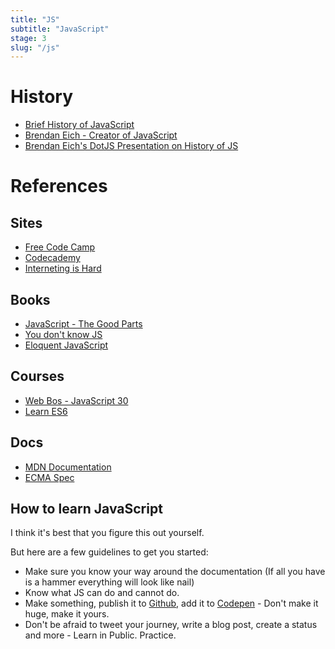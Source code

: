```yaml
---
title: "JS"
subtitle: "JavaScript"
stage: 3
slug: "/js"
---
```


# History

- [Brief History of JavaScript](https://auth0.com/blog/a-brief-history-of-javascript/)
- [Brendan Eich - Creator of JavaScript](https://en.wikipedia.org/wiki/Brendan_Eich)
- [Brendan Eich's DotJS Presentation on History of JS](https://brendaneich.com/wp-content/uploads/2017/12/dotJS-2017.pdf)

# References

## Sites

- [Free Code Camp](https://www.freecodecamp.org/)
- [Codecademy](https://www.codecademy.com/catalog/language/javascript)
- [Interneting is Hard](https://internetingishard.com/)

## Books

- [JavaScript - The Good Parts](https://www.amazon.in/JavaScript-Good-Parts-ebook/dp/B0026OR2ZY)
- [You don't know JS](https://github.com/getify/You-Dont-Know-JS)
- [Eloquent JavaScript](https://eloquentjavascript.net/Eloquent_JavaScript.pdf)

## Courses

- [Web Bos - JavaScript 30](https://javascript30.com/)
- [Learn ES6](https://egghead.io/courses/learn-es6-ecmascript-2015)

## Docs

- [MDN Documentation](https://developer.mozilla.org/en-US/docs/Web/JavaScript)
- [ECMA Spec](https://www.ecma-international.org/ecma-262/9.0/index.html#Title)

## How to learn JavaScript

I think it's best that you figure this out yourself.

But here are a few guidelines to get you started:

- Make sure you know your way around the documentation (If all you have is a hammer everything will look like nail)
- Know what JS can do and cannot do.
- Make something, publish it to [Github](https://github.com), add it to [Codepen](https://codepen.io) - Don't make it huge, make it yours.
- Don't be afraid to tweet your journey, write a blog post, create a status and more - Learn in Public.
  Practice.

